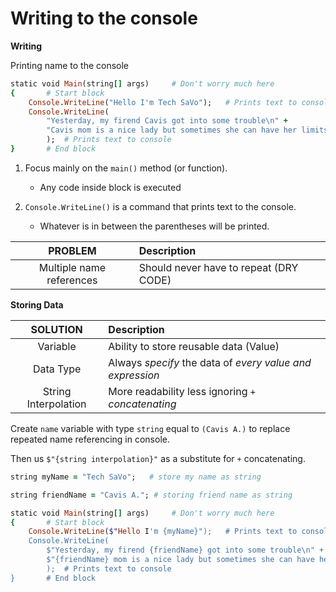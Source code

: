 
# Writing to the console

**Writing**

Printing name to the console

```ruby
static void Main(string[] args)     # Don't worry much here
{       # Start block
    Console.WriteLine("Hello I'm Tech SaVo");   # Prints text to console
    Console.WriteLine(
        "Yesterday, my firend Cavis got into some trouble\n" +
        "Cavis mom is a nice lady but sometimes she can have her limits with Cavis"
        );  # Prints text to console
}       # End block
```

1. Focus mainly on the ```main()``` method (or function).
    - Any code inside block is executed
    
2. ```Console.WriteLine()``` is a command that prints text to the console.
    - Whatever is in between the parentheses will be printed.

| **PROBLEM** | **Description** |
| :---: | :--- |
| Multiple name references | Should never have to repeat (DRY CODE) |


**Storing Data**

| **SOLUTION** | **Description** |
| :---: | :--- |
| Variable | Ability to store reusable data (Value) |
| Data Type | Always *specify* the data of *every value and expression* |
| String Interpolation | More readability less ignoring ```+``` *concatenating* |

Create ```name``` variable with type ```string``` equal to ```(Cavis A.)``` to replace repeated name referencing in console.

Then us ```$"{string interpolation}"``` as a substitute for ```+``` concatenating.

```ruby
string myName = "Tech SaVo";   # store my name as string

string friendName = "Cavis A."; # storing friend name as string

static void Main(string[] args)     # Don't worry much here
{       # Start block
    Console.WriteLine($"Hello I'm {myName}");   # Prints text to console
    Console.WriteLine(
        $"Yesterday, my firend {friendName} got into some trouble\n" +
        $"{friendName} mom is a nice lady but sometimes she can have her limits with {friendName}"
        );  # Prints text to console
}       # End block
```